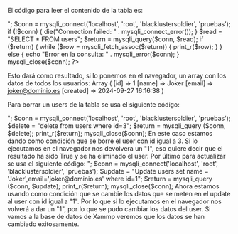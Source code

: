 El código para leer el contenido de la tabla es:
<?php
include("conexion.php");
echo "<pre>";

$conn = mysqli_connect('localhost', 'root', 'blacklustersoldier', 'pruebas');

if (!$conn) {
    die("Connection failed: " . mysqli_connect_error());
}

$read = "SELECT * FROM users";
$return = mysqli_query($conn, $read);

if ($return) {
    while ($row = mysqli_fetch_assoc($return)) {
        print_r($row);
    }
} else {
    echo "Error en la consulta: " . mysqli_error($conn);
}

mysqli_close($conn);
?>

Esto dará como resultado, si lo ponemos en el navegador, un array con los datos de todos los usuarios:
Array
(
    [id] => 1
    [name] => Joker
    [email] => joker@dominio.es
    [created] => 2024-09-27 16:16:38
)

Para borrar un users de la tabla se usa el siguiente código:
<?php
include("conexion.php");
echo "<pre>";

$conn = mysqli_connect('localhost', 'root', 'blacklustersoldier', 'pruebas');

$delete = "delete from users where id=3";

$return = mysqli_query ($conn, $delete);

print_r($return);

mysqli_close($conn);

En este caso estamos dando como condición que se borre el user con id igual a 3.
Si lo ejecutamos en el navegador nos devolvera un "1", eso quiere decir que el resultado ha sido True y se ha eliminado el user.

Por último para actualizar se usa el siguiente código:
<?php
include("conexion.php");
echo "<pre>";

$conn = mysqli_connect('localhost', 'root', 'blacklustersoldier', 'pruebas');

$update = "Update users set name = 'Joker',email='joker@dominio.es' where id=1";

$return = mysqli_query ($conn, $update);

print_r($return);

mysqli_close($conn);

Ahora estamos usando como condición que se cambie los datos que se meten en el update al user con id igual a "1".
Por lo que si lo ejecutamos en el navegador nos volverá a dar un "1", por lo que se pudo cambiar los datos del user.
Si vamos a la base de datos de Xammp veremos que los datos se han cambiado exitosamente.
